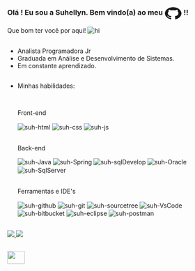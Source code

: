 ### Olá ! Eu sou a Suhellyn. Bem vindo(a) ao meu <img align="center" alt="suh-Github" height="30" width="40" src="https://raw.githubusercontent.com/devicons/devicon/master/icons/github/github-original.svg"> !!
Que bom ter você por aqui! <img src="https://user-images.githubusercontent.com/1303154/88677602-1635ba80-d120-11ea-84d8-d263ba5fc3c0.gif" width="28px" alt="hi">
##

- Analista Programadora Jr
- Graduada em Análise e Desenvolvimento de Sistemas.
- Em constante aprendizado.

##
- Minhas habilidades:

  <div style="display: inline_block"><br> <p>Front-end</p>
  <img align="center" alt="suh-html" height="30" width="40" src="https://cdn.jsdelivr.net/gh/devicons/devicon@latest/icons/html5/html5-original.svg"> 
  <img align="center" alt="suh-css" height="30" width="40" src="https://cdn.jsdelivr.net/gh/devicons/devicon@latest/icons/css3/css3-original.svg">
  <img align="center" alt="suh-js" height="30" width="40" src="https://cdn.jsdelivr.net/gh/devicons/devicon@latest/icons/javascript/javascript-original.svg">
  
  
  <div style="display: inline_block"><br> <p>Back-end</p>
  <img align="center" alt="suh-Java" height="30" width="40" src="https://cdn.jsdelivr.net/gh/devicons/devicon/icons/java/java-original-wordmark.svg"> 
  <img align="center" alt="suh-Spring" height="30" width="40" src="https://cdn.jsdelivr.net/gh/devicons/devicon@latest/icons/spring/spring-original.svg">
  <img align="center" alt="suh-sqlDevelop" height="30" width="40" src="https://cdn.jsdelivr.net/gh/devicons/devicon@latest/icons/sqldeveloper/sqldeveloper-original.svg">
  <img align="center" alt="suh-Oracle" height="30" width="40" src="https://cdn.jsdelivr.net/gh/devicons/devicon@latest/icons/oracle/oracle-original.svg"> 
  <img align="center" alt="suh-SqlServer" height="30" width="40" src="https://cdn.jsdelivr.net/gh/devicons/devicon/icons/microsoftsqlserver/microsoftsqlserver-plain.svg">
  
  
  </div>
   <div style="display: inline_block"><br> <p>Ferramentas e IDE's</p>
   <img align="center" alt="suh-github" height="30" width="40" src="https://cdn.jsdelivr.net/gh/devicons/devicon@latest/icons/github/github-original-wordmark.svg">
   <img align="center" alt="suh-git" height="30" width="40" src="https://cdn.jsdelivr.net/gh/devicons/devicon@latest/icons/git/git-original.svg">
   <img align="center" alt="suh-sourcetree" height="30" width="40" src="https://cdn.jsdelivr.net/gh/devicons/devicon@latest/icons/sourcetree/sourcetree-original-wordmark.svg">
   <img align="center" alt="suh-VsCode" height="30" width="40" src="https://cdn.jsdelivr.net/gh/devicons/devicon/icons/vscode/vscode-original.svg">
   <img align="center" alt="suh-bitbucket" height="30" width="40" src="https://cdn.jsdelivr.net/gh/devicons/devicon/icons/bitbucket/bitbucket-original-wordmark.svg">
   <img align="center" alt="suh-eclipse" height="30" width="40" src="https://cdn.jsdelivr.net/gh/devicons/devicon@latest/icons/eclipse/eclipse-original.svg">
   <img align="center" alt="suh-postman" height="30" width="40" src="https://cdn.jsdelivr.net/gh/devicons/devicon@latest/icons/postman/postman-original.svg">
  


  </div>
 
## 

 <div>
  <a href="https://github.com/suhellynaraujo">
  <img src = "https://github-readme-stats.vercel.app/api/top-langs/?username=suhellynaraujo&hide=HTML,CSS,JavaScript,handlebars,SCSS,TypeScript&theme=transparent">
  <img height="180em" src="https://github-readme-stats.vercel.app/api?username=suhellynaraujo&show_icons=true&theme=transparent&include_all_commits=true&count_private=true"/>  
  
<!--  <img height="180em" src="https://github-readme-stats.vercel.app/api/top-langs/?username=suhellynaraujo&layout=compact&langs_count=7&theme=omni"/> -->
   
 
    
 </div>
  
##
  
  <div>

  <a href="https://www.linkedin.com/in/suhellyn-araujo-68a9ba1b0/" target="_blank"><img height="30" width="40" src="https://cdn.jsdelivr.net/gh/devicons/devicon/icons/linkedin/linkedin-original.svg" target="_blank"></a> 
<!--<img align="right" alt="suh-jedi" src="https://i.picasion.com/pic91/4db90680ac3e603470bc69fbc16e156f.gif" width="80" height="80" border="0" >-->
 </div>
  

  
 <!-- ![Snake animation](https://github.com/rafaballerini/rafaballerini/blob/output/github-contribution-grid-snake.svg)  -->
  
  
